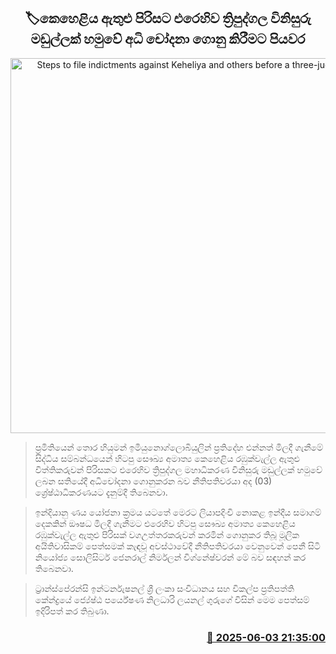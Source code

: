 <p align='center'><b><h2 align='center' title='Steps to file indictments against Keheliya and others before a three-judge bench'>🏷කෙහෙළිය ඇතුළු පිරිසට එරෙහිව ත්‍රිපුද්ගල විනිසුරු මඩුල්ලක් හමුවේ අධි චෝදනා ගොනු කිරීමට පියවර</h2></b></p>
<p align='center'><img src='https://helakuru.sgp1.cdn.digitaloceanspaces.com/esana/images/lib/keheliya-rambukwalla-new-image.jpg' width='600' alt='Steps to file indictments against Keheliya and others before a three-judge bench'></p>

> ප්‍රමිතියෙන් තොර හියුමන් ඉමියුනොග්ලොබියුලින් ප්‍රතිදේහ එන්නත් මිලදී ගැනීමේ සිද්ධිය සම්බන්ධයෙන් හිටපු සෞඛ්‍ය අමාත්‍ය කෙහෙළිය රඹුක්වැල්ල ඇතුළු විත්තිකරුවන් පිරිසකට එරෙහිව ත්‍රිපුද්ගල මහාධිකරණ විනිසුරු මඩුල්ලක් හමුවේ ලබන සතියේදී අධිචෝදනා ගොනුකරන බව නීතිපතිවරයා අද (03) ශ්‍රේෂ්ඨාධිකරණයට දැනුම්දී තිබෙනවා.

> ඉන්දියානු ණය යෝජනා ක්‍රමය යටතේ මෙරට ලියාපදිංචි නොකළ ඉන්දීය සමාගම් දෙකකින් ඖෂධ මිලදී ගැනීමට එරෙහිව හිටපු සෞඛ්‍ය අමාත්‍ය කෙහෙළිය රඹුක්වැල්ල ඇතුළු පිරිසක් වගඋත්තරකරුවන් කරමින් ගොනුකර තිබූ මූලික අයිතිවාසිකම් පෙත්සමක් කැඳවූ අවස්ථාවේදී නීතිපතිවරයා වෙනුවෙන් පෙනී සිටි නියෝජ්‍ය සොලිසිටර් ජෙනරාල් නිර්මලන් විග්නේෂ්වරන් මේ බව සඳහන් කර තිබෙනවා.

> ට්‍රාන්ස්පේරන්සි ඉන්ටර්නැෂනල් ශ්‍රී ලංකා සංවිධානය සහ විකල්ප ප්‍රතිපත්ති කේන්ද්‍රයේ ජ්‍යේෂ්ඨ පර්යේෂණ නිලධාරි ලයනල් ගුරුගේ විසින් මෙම පෙත්සම් ඉදිරිපත් කර තිබුණා.



<h3 align='right'><a href='https://www.helakuru.lk/esana/p/110679/'>📅 2025-06-03 21:35:00</a></h3>
